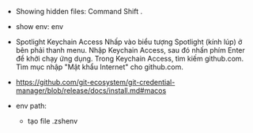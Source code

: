 -   Showing hidden files: Command Shift .
-   show env: env
-   Spotlight Keychain Access
    Nhấp vào biểu tượng Spotlight (kính lúp) ở bên phải thanh menu.
    Nhập Keychain Access, sau đó nhấn phím Enter để khởi chạy ứng dụng.
    Trong Keychain Access, tìm kiếm github.com.
    Tìm mục nhập "Mật khẩu Internet" cho github.com.

-   https://github.com/git-ecosystem/git-credential-manager/blob/release/docs/install.md#macos
-   env path:
    -   tạo file .zshenv
